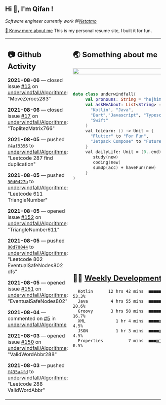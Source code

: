 <h2> Hi 👋, I'm Qifan ! </h2>
<p><em>Software engineer currently work @<a href="https://www.netatmo.com">Netatmo</a>
</em></p><p><a href="https://qifanyang.com/resume" target="_blank"> 🔭 Know more about me</a> This is my personal resume site, I built it for fun.</p>
<table><tr><td valign="top" rowspan="2">

 ## 📷 Github Activity
 <!-- githubActivity starts -->
  **2021-08-06** — closed issue [#13](https://api.github.com/repos/underwindfall/Algorithme/issues/13) on [underwindfall/Algorithme](https://api.github.com/repos/underwindfall/Algorithme): "MoveZeroes283"

  **2021-08-06** — closed issue [#17](https://api.github.com/repos/underwindfall/Algorithme/issues/17) on [underwindfall/Algorithme](https://api.github.com/repos/underwindfall/Algorithme): "ToplitezMatrix766"

  **2021-08-05** — pushed [`f4af9396`](https://github.com/underwindfall/Algorithme/commit/f4af9396526d716aa2022ba4285eb9acc955483f) to [underwindfall/Algorithme](https://api.github.com/repos/underwindfall/Algorithme): "Leetcode 287 find duplication"

  **2021-08-05** — pushed [`50d0427b`](https://github.com/underwindfall/Algorithme/commit/50d0427bd8c8c3584bb55249c5ff7ef854917e70) to [underwindfall/Algorithme](https://api.github.com/repos/underwindfall/Algorithme): "Leetcode 611 TriangleNumber"

  **2021-08-05** — opened issue [#152](https://api.github.com/repos/underwindfall/Algorithme/issues/152) on [underwindfall/Algorithme](https://api.github.com/repos/underwindfall/Algorithme): "TriangleNumber611"

  **2021-08-05** — pushed [`00d70044`](https://github.com/underwindfall/Algorithme/commit/00d70044cd0065e907cb14cfb1d59a2f63a6d49a) to [underwindfall/Algorithme](https://api.github.com/repos/underwindfall/Algorithme): "Leetcode 802 EventualSafeNodes802 dfs"

  **2021-08-05** — opened issue [#151](https://api.github.com/repos/underwindfall/Algorithme/issues/151) on [underwindfall/Algorithme](https://api.github.com/repos/underwindfall/Algorithme): "EventualSafeNodes802"

  **2021-08-04** — commented on [#5](https://github.com/underwindfall/Algorithme/issues/5#issuecomment-892922486) in [underwindfall/Algorithme](https://api.github.com/repos/underwindfall/Algorithme)

  **2021-08-03** — opened issue [#150](https://api.github.com/repos/underwindfall/Algorithme/issues/150) on [underwindfall/Algorithme](https://api.github.com/repos/underwindfall/Algorithme): "ValidWordAbbr288"

  **2021-08-03** — pushed [`f435a4fd`](https://github.com/underwindfall/Algorithme/commit/f435a4fd25b36b367b88c115c97f075088cbf069) to [underwindfall/Algorithme](https://api.github.com/repos/underwindfall/Algorithme): "Leetcode 288 ValidWordAbbr"
 <!-- githubActivity ends -->
 </td><td valign="top">

 ## 🌏 Something about me
 <!-- profile starts -->
 <a href="https://github.com/underwindfall" width="100%">
   <img src="http://github-readme-streak-stats.herokuapp.com?user=underwindfall&theme=algolia&hide_border=true&dates=30DD8A&background=00000000" width="100%"/>
 </a>
 <br/>
 <br/>
 <br/>

 ```kotlin
 data class underwindfall(
      val pronouns: String = "he|him",
      val askMeAbout: List<String> = listOf(
        "Kotlin", "Java",
        "Dart","Javascript", "Typescript",
        "Swift"
      )
      val toLearn: () -> Unit = {
        "Flutter" to "For Fun",
        "Jetpack Compose" to "Future"
      }
      val dailyLife: Unit = (0..end).reduce { acc, new ->
         study(new)
         coding(new)
         sumUp(acc) + haveFun(new)
      }
 )
 ```
 <!-- profile ends -->
 </td></tr><tr><td valign="top">

 ## 🏊‍♂️ <a href="https://gist.github.com/underwindfall/377ee88ba1fabd1e93516e48ca9c61eb" target="_blank">Weekly Development Breakdown</a>
  <!-- codeTime starts -->
  ```text
    Kotlin      12 hrs 42 mins  ■■■■■■■■■■■■■■■■◱□□□□□□□  53.3%
    Java         4 hrs 55 mins  ■■■■■■■■▥□□□□□□□□□□□□□□□  20.6%
    Groovy       3 hrs 58 mins  ■■■■■■■▥□□□□□□□□□□□□□□□□  16.7%
    XML            1 hr 4 mins  ■■■■▥□□□□□□□□□□□□□□□□□□□   4.5%
    JSON           1 hr 3 mins  ■■■■▥□□□□□□□□□□□□□□□□□□□   4.5%
    Properties          7 mins  ■■■▥□□□□□□□□□□□□□□□□□□□□   0.5%
  ```
  <!-- codeTime starts -->
  </td></tr></table>